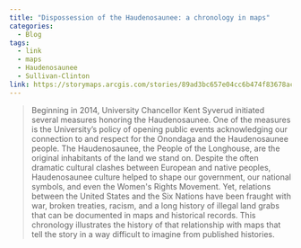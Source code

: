 ```yaml
---
title: "Dispossession of the Haudenosaunee: a chronology in maps"
categories:
  - Blog
tags:
  - link
  - maps
  - Haudenosaunee
  - Sullivan-Clinton
link: https://storymaps.arcgis.com/stories/89ad3bc657e04cc6b474f83678ac4c13
---
```

> Beginning in 2014, University Chancellor Kent Syverud initiated several measures honoring the Haudenosaunee. One of the measures is the University’s policy of opening public events acknowledging our connection to and respect for the Onondaga and the Haudenosaunee people.   The Haudenosaunee,  the People of the Longhouse, are the original inhabitants of the land we stand on.  Despite the often dramatic cultural clashes between European and native peoples, Haudenosaunee culture helped to shape our government, our national symbols, and even the Women's Rights Movement. Yet, relations between the United States and the Six Nations have been fraught with war, broken treaties, racism, and a long history of illegal land grabs that can be documented in maps and historical records. This chronology illustrates the history of that relationship with maps that tell the story in a way difficult to imagine from published histories.